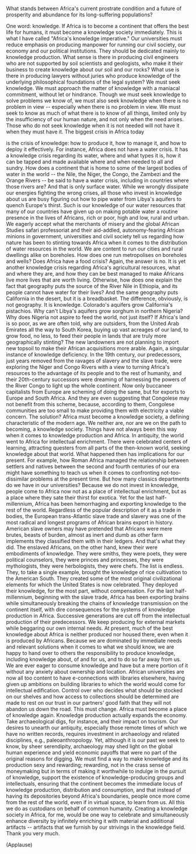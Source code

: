 
What stands between Africa&#39;s current
prostrate condition
and a future of prosperity and abundance
for its long-suffering populations?

One word:
knowledge.
If Africa is to become a continent
that offers the best life for humans,
it must become a knowledge society
immediately.
This is what I have called
&quot;Africa&#39;s knowledge imperative.&quot;
Our universities must reduce emphasis
on producing manpower
for running our civil society,
our economy
and our political institutions.
They should be dedicated mainly
to knowledge production.
What sense is there
in producing civil engineers
who are not supported
by soil scientists and geologists,
who make it their business
to create knowledge about our soil
and our rocks?
What use is there in producing lawyers
without juries who produce knowledge
of the underlying philosophical
foundations of the legal system?
We must seek knowledge.
We must approach the matter of knowledge
with a maniacal commitment,
without let or hindrance.
Though we must seek knowledge
to solve problems we know of,
we must also seek knowledge
when there is no problem in view --
especially when there
is no problem in view.
We must seek to know as much
of what there is to know of all things,
limited only by the insufficiency
of our human nature,
and not only when the need arises.
Those who do not seek knowledge
when it is not needed
will not have it when they must have it.
The biggest crisis in Africa today

is the crisis of knowledge:
how to produce it,
how to manage it,
and how to deploy it effectively.
For instance, Africa does not
have a water crisis.
It has a knowledge crisis
regarding its water,
where and what types it is,
how it can be tapped and made available
where and when needed to all and sundry.
How does a continent that is home
to some of the largest
bodies of water in the world --
the Nile,
the Niger,
the Congo,
the Zambezi
and the Orange Rivers --
be said to have a water crisis,
including in countries
where those rivers are?
And that is only surface water.
While we wrongly dissipate our energies
fighting the wrong crises,
all those who invest in knowledge about us
are busy figuring out
how to pipe water from Libya&#39;s aquifers
to quench Europe&#39;s thirst.
Such is our knowledge
of our water resources
that many of our countries have given up
on making potable water a routine presence
in the lives of Africans,
rich or poor,
high and low,
rural and urban.
We eagerly accept
what the merchants of misery
and the global African Studies
safari professoriat
and their aid-addled,
autonomy-fearing African minions
in government, universities
and civil society
tell us regarding how nature
has been to stinting towards Africa
when it comes to the distribution
of water resources in the world.
We are content to run our cities
and rural dwellings alike
on boreholes.
How does one run metropolises
on boreholes and wells?
Does Africa have a food crisis?
Again, the answer is no.
It is yet another knowledge crisis
regarding Africa&#39;s agricultural resources,
what and where they are,
and how they can be best managed
to make Africans live more lives
that are worth living.
Otherwise, how does one explain the fact
that geography puts the source
of the River Nile in Ethiopia,
and its people cannot
have water for their lives?
And the same geography
puts California in the desert,
but it is a breadbasket.
The difference, obviously,
is not geography.
It is knowledge.
Colorado&#39;s aquifers
grow California&#39;s pistachios.
Why can&#39;t Libya&#39;s aquifers
grow sorghum in northern Nigeria?
Why does Nigeria not aspire
to feed the world,
not just itself?
If Africa&#39;s land is so poor,
as we are often told,
why are outsiders,
from the United Arab Emirates
all the way to South Korea,
buying up vast acreages of our land,
to grow food, no less,
to feed their people
in lands that are truly more
geographically stinting?
The new landowners are not planning
to import new topsoil
to make their African
acquisitions more arable.
Again, a singular instance
of knowledge deficiency.
In the 19th century,
our predecessors,
just years removed from the ravages
of slavery and the slave trade,
were exploring the Niger and Congo Rivers
with a view to turning Africa&#39;s resources
to the advantage of its people
and to the rest of humanity,
and their 20th-century successors
were dreaming of harnessing
the powers of the River Congo
to light up the whole continent.
Now only buccaneer capitalists from Europe
are scheming of doing the same,
but for exports to Europe
and South Africa.
And they are even suggesting
that Congolese may not
benefit from this scheme,
because, according to them,
Congolese communities are too small
to make providing them with electricity
a viable concern.
The solution?
Africa must become a knowledge society,
a defining characteristic
of the modern age.
We neither are, nor are we
on the path to becoming,
a knowledge society.
Things have not always been this way
when it comes to knowledge
production and Africa.
In antiquity, the world went to Africa
for intellectual enrichment.
There were celebrated centers of learning,
attracting questers from all parts
of the then-known world,
seeking knowledge about that world.
What happened then
has implications for our present.
For example,
how Roman Africa managed the relationship
between settlers and natives
between the second and fourth
centuries of our era
might have something to teach us
when it comes to confronting
not-too-dissimilar problems
at the present time.
But how many classics departments
do we have in our universities?
Because we do not invest in knowledge,
people come to Africa now
not as a place of intellectual enrichment,
but as a place where they sate
their thirst for exotica.
Yet for the last half-millennium,
Africa has been hemorrhaging
and exporting knowledge
to the rest of the world.
Regardless of the popular description
of it as a trade in bodies,
the European trans-Atlantic
slave trade and slavery
was one of the most radical
and longest programs
of African brains export in history.
American slave owners may have pretended
that Africans were mere brutes,
beasts of burden,
almost as inert and dumb
as other farm implements
they classified them with
in their ledgers.
And that&#39;s what they did.
The enslaved Africans, on the other hand,
knew their were embodiments of knowledge.
They were smiths, they were poets,
they were political counselors,
they were princes and princesses,
they were mythologists,
they were herbologists,
they were chefs.
The list is endless.
They, to take a single example,
brought the knowledge of rice cultivation
to the American South.
They created some of the most
original civilizational elements
for which the United States
is now celebrated.
They deployed their knowledge,
for the most part,
without compensation.
For the last half-millennium,
beginning with the slave trade,
Africa has been exporting brains
while simultaneously breaking
the chains of knowledge transmission
on the continent itself,
with dire consequences for the systems
of knowledge production in Africa.
Successive generations are cut off
from the intellectual production
of their predecessors.
We keep producing for external markets
while beggaring our own internal needs.
At present,
much of the best knowledge about Africa
is neither produced nor housed there,
even when it is produced by Africans.
Because we are dominated
by immediate needs
and relevant solutions when it comes
to what we should know,
we are happy to hand over to others
the responsibility to produce knowledge,
including knowledge about, of and for us,
and to do so far away from us.
We are ever eager to consume knowledge
and have but a mere portion of it
without any anxiety about
ownership and location.
African universities
are now all too content
to have e-connections
with libraries elsewhere,
having given up ambitions
on building libraries
to which the world would come
for intellectual edification.
Control over who decides
what should be stocked on our shelves
and how access to collections
should be determined
are made to rest on our trust
in our partners&#39; good faith
that they will not abandon us
down the road.
This must change.
Africa must become
a place of knowledge again.
Knowledge production
actually expands the economy.
Take archaeological digs, for instance,
and their impact on tourism.
Our desires to unearth our antiquity,
especially those remote times
of which we have no written records,
requires investment in archaeology
and related disciplines,
e.g., paleoanthropology.
Yet, although it is our past
we seek to know,
by sheer serendipity,
archaeology may shed light
on the global human experience
and yield economic payoffs
that were no part
of the original reasons for digging.
We must find a way to make knowledge
and its production sexy and rewarding;
rewarding, not in the crass
sense of moneymaking
but in terms of making it worthwhile
to indulge in the pursuit of knowledge,
support the existence
of knowledge-producing
groups and intellectuals,
ensuring that the continent
becomes the immediate locus
of knowledge production,
distribution and consumption,
and that instead of having
its depositories
beyond Africa&#39;s boundaries,
people once more come
from the rest of the world,
even if in virtual space,
to learn from us.
All this we do as custodians
on behalf of common humanity.
Creating a knowledge society in Africa,
for me, would be one way to celebrate
and simultaneously enhance diversity
by infinitely enriching it with material
and additional artifacts --
artifacts that we furnish
by our strivings
in the knowledge field.
Thank you very much.

(Applause)

